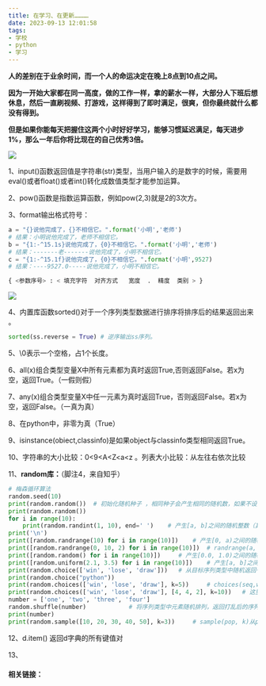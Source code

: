 ```yaml
---
title: 在学习、在更新…………
date: 2023-09-13 12:01:58
tags:
- 学校
- python
- 学习
---
```

**人的差别在于业余时间，而一个人的命运决定在晚上8点到10点之间。**

**因为一开始大家都在同一高度，做的工作一样，拿的薪水一样，大部分人下班后想休息，然后一直刷视频、打游戏，这样得到了即时满足，很爽，但你最终就什么都没有得到。**

**但是如果你能每天把握住这两个小时好好学习，能够习惯延迟满足，每天进步1%，那么一年后你将比现在的自己优秀3倍。**

![](https://cdn.pixabay.com/photo/2015/04/23/22/00/tree-736885_1280.jpg)

<!-- more -->

1、input()函数返回值是字符串(str)类型，当用户输入的是数字的时候，需要用eval()或者float()或者int()转化成数值类型才能参加运算。

2、pow()函数是指数运算函数，例如pow(2,3)就是2的3次方。

3、format输出格式符号：

```python
a = "{}说他完成了，{}不相信它。".format('小明','老师')
# 结果：小明说他完成了，老师不相信它。
b = "{1:-^15.1s}说他完成了，{0}不相信它。".format('小明','老师')
# 结果：-------老-------说他完成了，小明不相信它。
c = "{1:-^15.1f}说他完成了，{0}不相信它。".format('小明',9527)
# 结果：----9527.0-----说他完成了，小明不相信它。

{ <参数序号> : < 填充字符  对齐方式   宽度  .  精度  类别 > }
```

![](https://pic2.zhimg.com/v2-579ed657a7e62beea77e5b16abf3c971_r.jpg)

4、内置库函数sorted()对于一个序列类型数据进行排序将排序后的结果返回出来 。

```python
sorted(ss.reverse = True) # 逆序输出ss序列。
```

5、\0表示一个空格，占1个长度。

6、all(x)组合类型变量X中所有元素都为真时返回True,否则返回False。若x为空，返回True。（一假则假）

7、any(x)组合类型变量X中任一元素为真时返回True，否则返回False。若x为空，返回False。（一真为真）

8、在python中，非零为真（True）

9、isinstance(obiect,classinfo)是如果object与classinfo类型相同返回True。

10、字符串的大小比较：0<9<A<Z<a<z  。列表大小比较：从左往右依次比较

11、**random库：**（脚注4，来自知乎）

```python
# 梅森循环算法
random.seed(10)
print(random.random())  # 初始化随机种子 ，相同种子会产生相同的随机数，如果不设置随机种子，以系统当前时间为默认值
print(random.random())
for i in range(10):
    print(random.randint(1, 10), end=' ')    # 产生[a, b]之间的随机整数（其中a和b都可以取到，左闭右闭区间）
print('\n')
print([random.randrange(10) for i in range(10)])    # 产生[0, a)之间的随机整数，（不包含a，左闭右开区间）
print([random.randrange(0, 10, 2) for i in range(10)])  # randrange(a, b, step)--产生[a, b)之间以setp为步长的随机整数
print([random.random() for i in range(10)])     # 产生[0.0, 1.0)之间的随机浮点数
print([random.uniform(2.1, 3.5) for i in range(10)])    # 产生[a, b]之间的随机浮点数
print(random.choice(['win', 'lose', 'draw']))   # 从目标序列类型中随机返回一个元素
print(random.choice("python"))
print(random.choices(['win', 'lose', 'draw'], k=5))     # choices(seq,weights=None, k)对序列类型进行k次重复采样，可设置权重，权重小的说明被取到的概率更小
print(random.choices(['win', 'lose', 'draw'], [4, 4, 2], k=10))   # 这里的[4,4,2]就是每个元素分别对应的权重
number = ['one', 'two', 'three', 'four']
random.shuffle(number)            # 将序列类型中元素随机排列，返回打乱后的序列
print(number)
print(random.sample([10, 20, 30, 40, 50], k=3))     # sample(pop, k)从pop类型中随机选取k个元素，以列表类型返回，如果k大于所有元素的个数，则报错
```

12、d.item() 返回d字典的所有键值对

13、









#### 相关链接：



[^1]: [下班后的时间，决定了你的人生高度！ - 知乎 (zhihu.com)](https://zhuanlan.zhihu.com/p/42776218)
[^2]: [format()方法的基本使用 - 知乎 (zhihu.com)](https://zhuanlan.zhihu.com/p/60357679)
[^3]: [Python format 格式化函数 | 菜鸟教程 (runoob.com)](https://www.runoob.com/python/att-string-format.html)

[^4]: [[python--random库（纯干货教程） - 知乎 (zhihu.com)](https://zhuanlan.zhihu.com/p/571870972)](https://blog.csdn.net/zhongguoren666/article/details/6682749)

